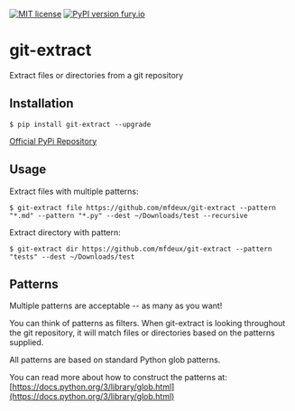 [![MIT license](https://img.shields.io/badge/License-MIT-blue.svg)](https://lbesson.mit-license.org/)
[![PyPI version fury.io](https://badge.fury.io/py/git-extract.svg)](https://pypi.org/project/git-extract/)

# git-extract

Extract files or directories from a git repository


## Installation

```shell script
$ pip install git-extract --upgrade
```
[Official PyPi Repository]((https://pypi.org/project/git-extract/))

## Usage

Extract files with multiple patterns:
```shell script
$ git-extract file https://github.com/mfdeux/git-extract --pattern "*.md" --pattern "*.py" --dest ~/Downloads/test --recursive
```

Extract directory with pattern:
```shell script
$ git-extract dir https://github.com/mfdeux/git-extract --pattern "tests" --dest ~/Downloads/test
```

## Patterns

Multiple patterns are acceptable -- as many as you want!

You can think of patterns as filters.  When git-extract is looking throughout the git repository, it will match files or directories based on the patterns supplied.

All patterns are based on standard Python glob patterns.

You can read more about how to construct the patterns at:
[https://docs.python.org/3/library/glob.html](https://docs.python.org/3/library/glob.html)